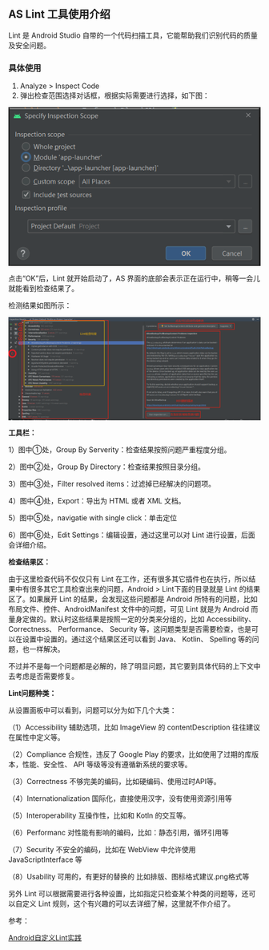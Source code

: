 ## AS Lint 工具使用介绍

Lint 是 Android Studio 自带的一个代码扫描工具，它能帮助我们识别代码的质量及安全问题。

### 具体使用

1. Analyze > Inspect Code
2. 弹出检查范围选择对话框，根据实际需要进行选择，如下图：

<div align="center" >
   <img src="lint_1.png" width = "600"  align="center" />
</div>

点击“OK”后，Lint 就开始启动了，AS 界面的底部会表示正在运行中，稍等一会儿就能看到检查结果了。

检测结果如图所示：

<div align="center" >
   <img src="lint_2.png" width = "1200"  align="center" />
</div>

**工具栏：**

   1）图中①处，Group By Serverity：检查结果按照问题严重程度分组。

   2）图中②处，Group By Directory：检查结果按照目录分组。

   3）图中③处，Filter resolved items：过滤掉已经解决的问题项。

   4）图中④处，Export：导出为 HTML 或者 XML 文档。

   5）图中⑤处，navigatie with single click：单击定位

   6）图中⑥处，Edit Settings：编辑设置，通过这里可以对 Lint 进行设置，后面会详细介绍。

**检查结果区：**

 由于这里检查代码不仅仅只有 Lint 在工作，还有很多其它插件也在执行，所以结果中有很多其它工具检查出来的问题，Android > Lint下面的目录就是 Lint 的结果区了。如果展开 Lint 的结果，会发现这些问题都是 Android 所特有的问题，比如布局文件、控件、AndroidManifest 文件中的问题，可见 Lint 就是为 Android 而量身定做的。默认时这些结果是按照一定的分类来分组的，比如 Accessibility、 Correctness、 Performance、 Security 等，这问题类型是否需要检查，也是可以在设置中设置的。通过这个结果区还可以看到 Java、 Kotlin、 Spelling 等的问题，也一样解决。

不过并不是每一个问题都是必解的，除了明显问题，其它要到具体代码的上下文中去考虑是否需要修复。

**Lint问题种类：**

从设置面板中可以看到，问题可以分为如下几个大类：

（1）Accessibility 辅助选项，比如 ImageView 的 contentDescription 往往建议在属性中定义等。

（2）Compliance 合规性，违反了 Google Play 的要求，比如使用了过期的库版本，性能、安全性、 API 等级等没有遵循新系统的要求等。

（3）Correctness 不够完美的编码，比如硬编码、使用过时API等。

（4）Internationalization 国际化，直接使用汉字，没有使用资源引用等

（5）Interoperability 互操作性，比如和 Kotln 的交互等。

（6）Performanc 对性能有影响的编码，比如：静态引用，循环引用等

（7）Security 不安全的编码，比如在 WebView 中允许使用 JavaScriptInterface 等

（8）Usability 可用的，有更好的替换的 比如排版、图标格式建议.png格式等


另外 Lint 可以根据需要进行各种设置，比如指定只检查某个种类的问题等，还可以自定义 Lint 规则，这个有兴趣的可以去详细了解，这里就不作介绍了。

参考：

 [Android自定义Lint实践](https://blog.csdn.net/ouyang_peng/article/details/80374867)
